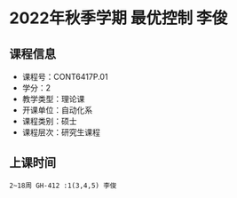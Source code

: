 # 2022年秋季学期 最优控制 李俊






## 课程信息

- 课程号：CONT6417P.01
- 学分：2
- 教学类型：理论课
- 开课单位：自动化系
- 课程类别：硕士
- 课程层次：研究生课程

## 上课时间

```
2~18周 GH-412 :1(3,4,5) 李俊
```

